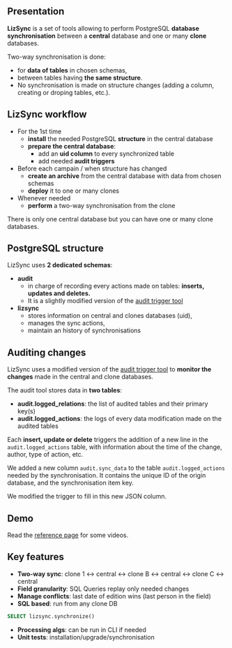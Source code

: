 ## Presentation

**LizSync** is a set of tools allowing to perform PostgreSQL **database synchronisation** between a **central** database and one or many **clone** databases.

Two-way synchronisation is done:

* for **data of tables** in chosen schemas,
* between tables having **the same structure**.
* No synchronisation is made on structure changes (adding a column, creating or droping tables, etc.).

## LizSync workflow

* For the 1st time
    * **install** the needed PostgreSQL **structure** in the central database
    * **prepare the central database**:
        - add an **uid column** to every synchronized table
        - add needed **audit triggers**
* Before each campain / when structure has changed
    * **create an archive** from the central database with data from chosen schemas
    * **deploy** it to one or many clones
* Whenever needed
    * **perform** a two-way synchronisation from the clone

There is only one central database but you can have one or many clone databases.

## PostgreSQL structure

LizSync uses **2 dedicated schemas**:

* **audit**
    - in charge of recording every actions made on tables: **inserts, updates and deletes.**
    - It is a slightly modified version of the [audit trigger tool](https://github.com/Oslandia/audit_trigger/blob/master/audit.sql)
* **lizsync**
    - stores information on central and clones databases (uid),
    - manages the sync actions,
    - maintain an history of synchronisations

## Auditing changes

LizSync uses a modified version of the [audit trigger tool](https://github.com/Oslandia/audit_trigger/blob/master/audit.sql) to **monitor the changes** made in the central and clone databases.

The audit tool stores data in **two tables**:

* **audit.logged_relations**: the list of audited tables and their primary key(s)
* **audit.logged_actions**: the logs of every data modification made on the audited tables

Each **insert, update or delete** triggers the addition of a new line in the `audit.logged_actions` table, with information about the time of the change, author, type of action, etc.

We added a new column `audit.sync_data` to the table `audit.logged_actions` needed by the synchronisation. It contains the unique ID of the origin database, and the synchronisation item key.

We modified the trigger to fill in this new JSON column.

## Demo

Read the [reference page](../references.md) for some videos.


## Key features

* **Two-way sync**: clone 1 <-> central <-> clone B <-> central <-> clone C <-> central
* **Field granularity**: SQL Queries replay only needed changes
* **Manage conflicts**: last date of edition wins (last person in the field)
* **SQL based**: run from any clone DB
```sql
SELECT lizsync.synchronize()
```
* **Processing algs**: can be run in CLI if needed
* **Unit tests**: installation/upgrade/synchronisation
